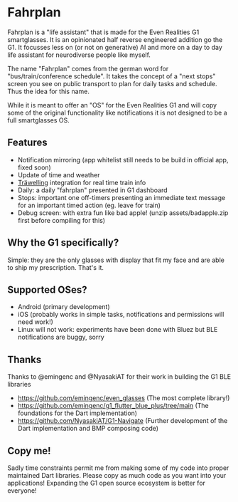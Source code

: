 # Fahrplan

Fahrplan is a "life assistant" that is made for the Even Realities G1 smartglasses. It is an opinionated half reverse engineered addition go the G1. It focusses less on (or not on generative) AI and more on a day to day life assistant for neurodiverse people like myself.

The name "Fahrplan" comes from the german word for "bus/train/conference schedule". It takes the concept of a "next stops" screen you see on public transport to plan for daily tasks and schedule. Thus the idea for this name.

While it is meant to offer an "OS" for the Even Realities G1 and will copy some of the original functionality like notifications it is not designed to be a full smartglasses OS.

## Features

* Notification mirroring (app whitelist still needs to be build in official app, fixed soon)
* Update of time and weather 
* [Träwelling](https://traewelling.de/) integration for real time train info
* Daily: a daily "fahrplan" presented in G1 dashboard
* Stops: important one off-timers presenting an immediate text message for an important timed action (eg. leave for train)
* Debug screen: with extra fun like bad apple! (unzip assets/badapple.zip first before compiling for this)


## Why the G1 specifically?

Simple: they are the only glasses with display that fit my face and are able to ship my prescription. That's it.

## Supported OSes?

- Android (primary development)
- iOS (probably works in simple tasks, notifications and permissions will need work!)
- Linux will not work: experiments have been done with Bluez but BLE notifications are buggy, sorry 

## Thanks
Thanks to @emingenc and @NyasakiAT for their work in building the G1 BLE libraries 
- https://github.com/emingenc/even_glasses (The most complete library!)
- https://github.com/emingenc/g1_flutter_blue_plus/tree/main (The foundations for the Dart implementation)
- https://github.com/NyasakiAT/G1-Navigate (Further development of the Dart implementation and BMP composing code)

## Copy me!

Sadly time constraints permit me from making some of my code into proper maintained Dart libraries. Please copy as much code as you want into your applications! Expanding the G1 open source ecosystem is better for everyone!